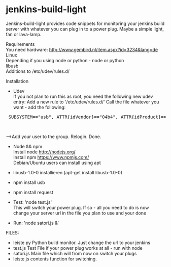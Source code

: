 # jenkins-build-light

Jenkins-build-light provides code snippets for monitoring your jenkins build server with whatever you can plug in to a power plug.
Maybe a simple light, fan or lava-lamp. 

Requirements<br>
You need hardware: http://www.gembird.nl/item.aspx?id=3234&lang=de <br>
Linux <br>
Depending if you using node or python - node or python <br>
libusb <br>
Additions to /etc/udev/rules.d/ <br>


Installation<br>
* Udev <br>
If you not plan to run this as root, you need the following new udev entry: 
Add a new rule to '/etc/udev/rules.d/' Call the file whatever you want - add the following:<br>
<pre> SUBSYSTEM=="usb", ATTR{idVendor}=="04b4", ATTR{idProduct}=="fd13", MODE="0666", GROUP="myusbgroup" </pre><br> 
-->Add your user to the group. Relogin. Done.<br>

* Node && npm <br>
Install node http://nodejs.org/ <br>
Install npm https://www.npmjs.com/ <br>
Debian/Ubuntu users can install using apt <br>

* libusb-1.0-0 installieren (apt-get install libusb-1.0-0) <br>
* npm install usb <br>
* npm install request
* Test: 'node test.js'  <br>
This will switch your power plug. If so - all you need to do is now change your server url in the file you plan to use and your done<br>
* Run: 'node satori.js &' <br>


FILES:
- leiste.py
Python build monitor. Just change the url to your jenkins
- test.js 
Test File if your power plug works at all - run with node
- satori.js 
Main file which will from now on switch your plugs 
- leiste.js 
contents function for switching. 












